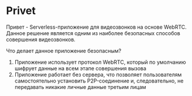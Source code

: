 # Privet
Привет - Serverless-приложение для видеозвонков на основе WebRTC. Данное решение является одним из наиболее безопасных способов совершения видеозвонков.

Что делает данное приложение безопасным?
1. Приложение использует протокол WebRTC, который по умолчанию шифрует данные на всем этапе совершения вызова
2. Приложение работает без сервера, что позволяет пользователям самостоятельно установить P2P-соединение и, следовательно, не передавать никакие личные данные третьим лицам

